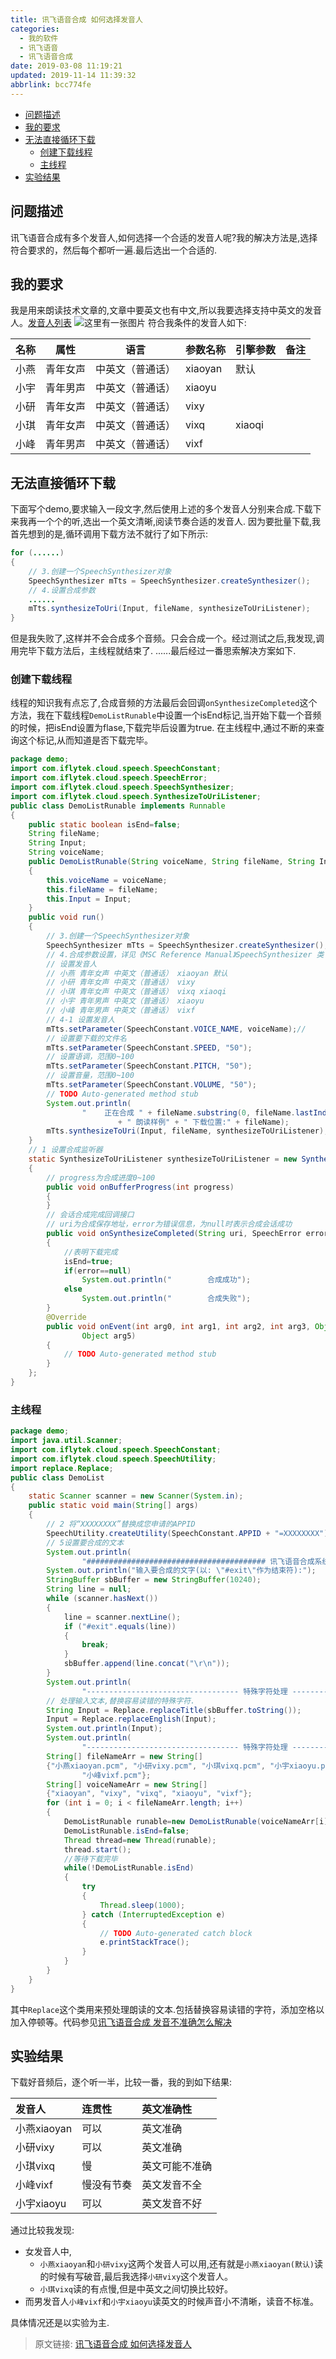 ```yaml
---
title: 讯飞语音合成 如何选择发音人
categories: 
  - 我的软件
  - 讯飞语音
  - 讯飞语音合成
date: 2019-03-08 11:19:21
updated: 2019-11-14 11:39:32
abbrlink: bcc774fe
---
```

<div id='my_toc'>

- [问题描述](/blog/bcc774fe/#问题描述)
- [我的要求](/blog/bcc774fe/#我的要求)
- [无法直接循环下载](/blog/bcc774fe/#无法直接循环下载)
    - [创建下载线程](/blog/bcc774fe/#创建下载线程)
    - [主线程](/blog/bcc774fe/#主线程)
- [实验结果](/blog/bcc774fe/#实验结果)

</div>
<!--more-->
<script>if (navigator.platform.toLowerCase() == 'win32'){document.getElementById('my_toc').style.display = 'none';}</script>

<!--end-->
## 问题描述 ##
讯飞语音合成有多个发音人,如何选择一个合适的发音人呢?我的解决方法是,选择符合要求的，然后每个都听一遍.最后选出一个合适的.
## 我的要求 ##
我是用来朗读技术文章的,文章中要英文也有中文,所以我要选择支持中英文的发音人。[发音人列表](https://doc.xfyun.cn/msc_java/%E9%99%84%E5%BD%95.html#%E5%90%88%E6%88%90%E5%8F%91%E9%9F%B3%E4%BA%BA%E5%88%97%E8%A1%A8)
![这里有一张图片](https://image-1257720033.cos.ap-shanghai.myqcloud.com/blog/myapp/TTS/XunFei/YuYinHeCheng/12.png)
符合我条件的发音人如下:

|名称|属性|语言|参数名称|引擎参数|备注|
|-|-|-|-|-|-|
|小燕|青年女声|中英文（普通话）|xiaoyan|默认|
|小宇|青年男声|中英文（普通话）|xiaoyu||
|小研|青年女声|中英文（普通话）|vixy||
|小琪|青年女声|中英文（普通话）|vixq|xiaoqi|
|小峰|青年男声|中英文（普通话）|vixf||

## 无法直接循环下载 ##
下面写个demo,要求输入一段文字,然后使用上述的多个发音人分别来合成.下载下来我再一个个的听,选出一个英文清晰,阅读节奏合适的发音人.
因为要批量下载,我首先想到的是,循环调用下载方法不就行了如下所示:
```java
for (......)
{
	// 3.创建一个SpeechSynthesizer对象
	SpeechSynthesizer mTts = SpeechSynthesizer.createSynthesizer();
	// 4.设置合成参数
	......
	mTts.synthesizeToUri(Input, fileName, synthesizeToUriListener);
}
```
但是我失败了,这样并不会合成多个音频。只会合成一个。经过测试之后,我发现,调用完毕下载方法后，主线程就结束了.
......最后经过一番思索解决方案如下.
### 创建下载线程 ###
线程的知识我有点忘了,合成音频的方法最后会回调`onSynthesizeCompleted`这个方法，我在下载线程`DemoListRunable`中设置一个isEnd标记,当开始下载一个音频的时候，把isEnd设置为flase,下载完毕后设置为true.
在主线程中,通过不断的来查询这个标记,从而知道是否下载完毕。
```java
package demo;
import com.iflytek.cloud.speech.SpeechConstant;
import com.iflytek.cloud.speech.SpeechError;
import com.iflytek.cloud.speech.SpeechSynthesizer;
import com.iflytek.cloud.speech.SynthesizeToUriListener;
public class DemoListRunable implements Runnable
{
	public static boolean isEnd=false;
	String fileName;
	String Input;
	String voiceName;
	public DemoListRunable(String voiceName, String fileName, String Input)
	{
		this.voiceName = voiceName;
		this.fileName = fileName;
		this.Input = Input;
	}
	public void run()
	{
		// 3.创建一个SpeechSynthesizer对象
		SpeechSynthesizer mTts = SpeechSynthesizer.createSynthesizer();
		// 4.合成参数设置，详见《MSC Reference Manual》SpeechSynthesizer 类
		// 设置发音人
		// 小燕 青年女声 中英文（普通话） xiaoyan 默认
		// 小研 青年女声 中英文（普通话） vixy
		// 小琪 青年女声 中英文（普通话） vixq xiaoqi
		// 小宇 青年男声 中英文（普通话） xiaoyu
		// 小峰 青年男声 中英文（普通话） vixf
		// 4-1 设置发音人
		mTts.setParameter(SpeechConstant.VOICE_NAME, voiceName);//
		// 设置要下载的文件名
		mTts.setParameter(SpeechConstant.SPEED, "50");
		// 设置语调，范围0~100
		mTts.setParameter(SpeechConstant.PITCH, "50");
		// 设置音量，范围0~100
		mTts.setParameter(SpeechConstant.VOLUME, "50");
		// TODO Auto-generated method stub
		System.out.println(
				"    正在合成 " + fileName.substring(0, fileName.lastIndexOf("."))
						+ " 朗读样例" + " 下载位置:" + fileName);
		mTts.synthesizeToUri(Input, fileName, synthesizeToUriListener);
	}
	// 1 设置合成监听器
	static SynthesizeToUriListener synthesizeToUriListener = new SynthesizeToUriListener()
	{
		// progress为合成进度0~100
		public void onBufferProgress(int progress)
		{
		}
		// 会话合成完成回调接口
		// uri为合成保存地址，error为错误信息，为null时表示合成会话成功
		public void onSynthesizeCompleted(String uri, SpeechError error)
		{
			//表明下载完成
			isEnd=true;
			if(error==null)
				System.out.println("        合成成功");
			else 
				System.out.println("        合成失败");
		}
		@Override
		public void onEvent(int arg0, int arg1, int arg2, int arg3, Object arg4,
				Object arg5)
		{
			// TODO Auto-generated method stub
		}
	};
}

```
### 主线程 ###
```java
package demo;
import java.util.Scanner;
import com.iflytek.cloud.speech.SpeechConstant;
import com.iflytek.cloud.speech.SpeechUtility;
import replace.Replace;
public class DemoList
{
	static Scanner scanner = new Scanner(System.in);
	public static void main(String[] args)
	{
		// 2 将“XXXXXXXX”替换成您申请的APPID
		SpeechUtility.createUtility(SpeechConstant.APPID + "=XXXXXXXX");
		// 5设置要合成的文本
		System.out.println(
				"######################################## 讯飞语音合成系统 ########################################");
		System.out.println("输入要合成的文字(以: \"#exit\"作为结束符):");
		StringBuffer sbBuffer = new StringBuffer(10240);
		String line = null;
		while (scanner.hasNext())
		{
			line = scanner.nextLine();
			if ("#exit".equals(line))
			{
				break;
			}
			sbBuffer.append(line.concat("\r\n"));
		}
		System.out.println(
				"---------------------------------- 特殊字符处理 ----------------------------------");
		// 处理输入文本,替换容易读错的特殊字符.
		String Input = Replace.replaceTitle(sbBuffer.toString());
		Input = Replace.replaceEnglish(Input);
		System.out.println(Input);
		System.out.println(
				"---------------------------------- 特殊字符处理 ----------------------------------");
		String[] fileNameArr = new String[]
		{"小燕xiaoyan.pcm", "小研vixy.pcm", "小琪vixq.pcm", "小宇xiaoyu.pcm",
				"小峰vixf.pcm"};
		String[] voiceNameArr = new String[]
		{"xiaoyan", "vixy", "vixq", "xiaoyu", "vixf"};
		for (int i = 0; i < fileNameArr.length; i++)
		{
			DemoListRunable runable=new DemoListRunable(voiceNameArr[i], fileNameArr[i], Input);
			DemoListRunable.isEnd=false;
			Thread thread=new Thread(runable);
			thread.start();
			//等待下载完毕
			while(!DemoListRunable.isEnd)
			{
				try
				{
					Thread.sleep(1000);
				} catch (InterruptedException e)
				{
					// TODO Auto-generated catch block
					e.printStackTrace();
				}
			}
		}
	}
}

```
其中`Replace`这个类用来预处理朗读的文本.包括替换容易读错的字符，添加空格以加入停顿等。代码参见[讯飞语音合成 发音不准确怎么解决](https://www.lansheng.net.cn/blog/59f05565/)
## 实验结果 ##
下载好音频后，逐个听一半，比较一番，我的到如下结果:

|发音人|连贯性|英文准确性|
|:--|:--|:--|
|小燕xiaoyan|可以|英文准确|
|小研vixy|可以|英文准确|
|小琪vixq|慢|英文可能不准确|
|小峰vixf|慢没有节奏|英文发音不全|
|小宇xiaoyu|可以|英文发音不好|

通过比较我发现:
- 女发音人中,
	- `小燕xiaoyan`和`小研vixy`这两个发音人可以用,还有就是`小燕xiaoyan(默认)`读的时候有写破音,最后我选择`小研vixy`这个发音人。
	- `小琪vixq`读的有点慢,但是中英文之间切换比较好。
- 而男发音人`小峰vixf`和`小宇xiaoyu`读英文的时候声音小不清晰，读音不标准。

具体情况还是以实验为主.

>原文链接: [讯飞语音合成 如何选择发音人](https://lanlan2017.github.io/blog/bcc774fe/)
